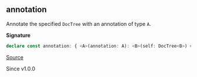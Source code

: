 ## annotation

Annotate the specified `DocTree` with an annotation of type `A`.

**Signature**

```ts
declare const annotation: { <A>(annotation: A): <B>(self: DocTree<B>) => DocTree<A | B>; <A, B>(self: DocTree<A>, annotation: B): DocTree<A | B>; }
```

[Source](https://github.com/Effect-TS/effect/tree/main/packages/printer/src/DocTree.ts#L227)

Since v1.0.0